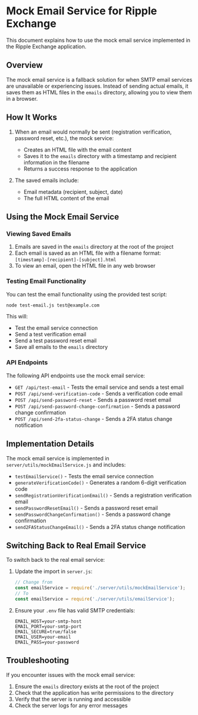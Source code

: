 # Mock Email Service for Ripple Exchange

This document explains how to use the mock email service implemented in the Ripple Exchange application.

## Overview

The mock email service is a fallback solution for when SMTP email services are unavailable or experiencing issues. Instead of sending actual emails, it saves them as HTML files in the `emails` directory, allowing you to view them in a browser.

## How It Works

1. When an email would normally be sent (registration verification, password reset, etc.), the mock service:
   - Creates an HTML file with the email content
   - Saves it to the `emails` directory with a timestamp and recipient information in the filename
   - Returns a success response to the application

2. The saved emails include:
   - Email metadata (recipient, subject, date)
   - The full HTML content of the email

## Using the Mock Email Service

### Viewing Saved Emails

1. Emails are saved in the `emails` directory at the root of the project
2. Each email is saved as an HTML file with a filename format: `[timestamp]-[recipient]-[subject].html`
3. To view an email, open the HTML file in any web browser

### Testing Email Functionality

You can test the email functionality using the provided test script:

```bash
node test-email.js test@example.com
```

This will:
- Test the email service connection
- Send a test verification email
- Send a test password reset email
- Save all emails to the `emails` directory

### API Endpoints

The following API endpoints use the mock email service:

- `GET /api/test-email` - Tests the email service and sends a test email
- `POST /api/send-verification-code` - Sends a verification code email
- `POST /api/send-password-reset` - Sends a password reset email
- `POST /api/send-password-change-confirmation` - Sends a password change confirmation
- `POST /api/send-2fa-status-change` - Sends a 2FA status change notification

## Implementation Details

The mock email service is implemented in `server/utils/mockEmailService.js` and includes:

- `testEmailService()` - Tests the email service connection
- `generateVerificationCode()` - Generates a random 6-digit verification code
- `sendRegistrationVerificationEmail()` - Sends a registration verification email
- `sendPasswordResetEmail()` - Sends a password reset email
- `sendPasswordChangeConfirmation()` - Sends a password change confirmation
- `send2FAStatusChangeEmail()` - Sends a 2FA status change notification

## Switching Back to Real Email Service

To switch back to the real email service:

1. Update the import in `server.js`:
   ```javascript
   // Change from
   const emailService = require('./server/utils/mockEmailService');
   // To
   const emailService = require('./server/utils/emailService');
   ```

2. Ensure your `.env` file has valid SMTP credentials:
   ```
   EMAIL_HOST=your-smtp-host
   EMAIL_PORT=your-smtp-port
   EMAIL_SECURE=true/false
   EMAIL_USER=your-email
   EMAIL_PASS=your-password
   ```

## Troubleshooting

If you encounter issues with the mock email service:

1. Ensure the `emails` directory exists at the root of the project
2. Check that the application has write permissions to the directory
3. Verify that the server is running and accessible
4. Check the server logs for any error messages 